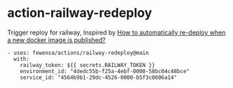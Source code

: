 action-railway-redeploy
===


Trigger reploy for railway, Inspired by [How to automatically re-deploy when a new docker image is published?](https://help.railway.app/questions/how-to-automatically-re-deploy-when-a-ne-c181402a)


```
- uses: fewensa/actions/railway-redeploy@main
  with:
    railway_token: ${{ secrets.RAILWAY_TOKEN }}
    environment_id: "4dedc55b-f25a-4ebf-0000-58bc04c48bce"
    service_id: "4564b9b1-29dc-4526-0000-b5f3c0606a14"
```